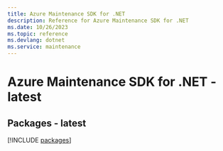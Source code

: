 ```yaml
---
title: Azure Maintenance SDK for .NET
description: Reference for Azure Maintenance SDK for .NET
ms.date: 10/26/2023
ms.topic: reference
ms.devlang: dotnet
ms.service: maintenance
---
```

# Azure Maintenance SDK for .NET - latest
## Packages - latest
[!INCLUDE [packages](maintenance-index.md)]